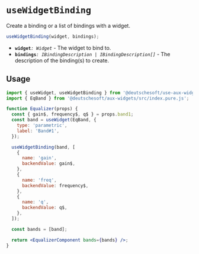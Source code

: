 # `useWidgetBinding`

Create a binding or a list of bindings with a widget.

```ts
useWidgetBinding(widget, bindings);
```

- **`widget`**_`: Widget`_ - The widget to bind to.
- **`bindings`**_`: IBindingDescription | IBindingDescription[]`_ - The
  description of the binding(s) to create.

## Usage

```jsx
import { useWidget, useWidgetBinding } from '@deutschesoft/use-aux-widgets';
import { EqBand } from '@deutschesoft/aux-widgets/src/index.pure.js';

function Equalizer(props) {
  const { gain$, frequency$, q$ } = props.band1;
  const band = useWidget(EqBand, {
    type: 'parametric',
    label: 'Band#1',
  });

  useWidgetBinding(band, [
    {
      name: 'gain',
      backendValue: gain$,
    },
    {
      name: 'freq',
      backendValue: frequency$,
    },
    {
      name: 'q',
      backendValue: q$,
    },
  ]);

  const bands = [band];

  return <EqualizerComponent bands={bands} />;
}
```
